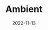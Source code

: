 ---
title: "Ambient"
description: "Analyze customer service calls to get an overview of your service quality and effectiveness."
date: 2022-11-13
redirect: "https://devpost.com/software/ambient-5xmhgo"
img: "assets/img/ambient.png"
---